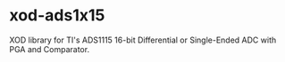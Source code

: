 # xod-ads1x15
XOD library for TI's ADS1115 16-bit Differential or Single-Ended ADC with PGA and Comparator.
